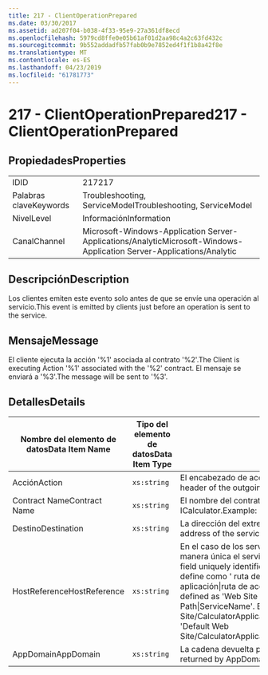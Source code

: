 ```yaml
---
title: 217 - ClientOperationPrepared
ms.date: 03/30/2017
ms.assetid: ad207f04-b038-4f33-95e9-27a361df8ecd
ms.openlocfilehash: 5979cd8ffe0e05b61af01d2aa98c4a2c63fd432c
ms.sourcegitcommit: 9b552addadfb57fab0b9e7852ed4f1f1b8a42f8e
ms.translationtype: MT
ms.contentlocale: es-ES
ms.lasthandoff: 04/23/2019
ms.locfileid: "61781773"
---
```

# <a name="217---clientoperationprepared"></a><span data-ttu-id="e0539-102">217 - ClientOperationPrepared</span><span class="sxs-lookup"><span data-stu-id="e0539-102">217 - ClientOperationPrepared</span></span>
## <a name="properties"></a><span data-ttu-id="e0539-103">Propiedades</span><span class="sxs-lookup"><span data-stu-id="e0539-103">Properties</span></span>  
  
|||  
|-|-|  
|<span data-ttu-id="e0539-104">ID</span><span class="sxs-lookup"><span data-stu-id="e0539-104">ID</span></span>|<span data-ttu-id="e0539-105">217</span><span class="sxs-lookup"><span data-stu-id="e0539-105">217</span></span>|  
|<span data-ttu-id="e0539-106">Palabras clave</span><span class="sxs-lookup"><span data-stu-id="e0539-106">Keywords</span></span>|<span data-ttu-id="e0539-107">Troubleshooting, ServiceModel</span><span class="sxs-lookup"><span data-stu-id="e0539-107">Troubleshooting, ServiceModel</span></span>|  
|<span data-ttu-id="e0539-108">Nivel</span><span class="sxs-lookup"><span data-stu-id="e0539-108">Level</span></span>|<span data-ttu-id="e0539-109">Información</span><span class="sxs-lookup"><span data-stu-id="e0539-109">Information</span></span>|  
|<span data-ttu-id="e0539-110">Canal</span><span class="sxs-lookup"><span data-stu-id="e0539-110">Channel</span></span>|<span data-ttu-id="e0539-111">Microsoft-Windows-Application Server-Applications/Analytic</span><span class="sxs-lookup"><span data-stu-id="e0539-111">Microsoft-Windows-Application Server-Applications/Analytic</span></span>|  
  
## <a name="description"></a><span data-ttu-id="e0539-112">Descripción</span><span class="sxs-lookup"><span data-stu-id="e0539-112">Description</span></span>  
 <span data-ttu-id="e0539-113">Los clientes emiten este evento solo antes de que se envíe una operación al servicio.</span><span class="sxs-lookup"><span data-stu-id="e0539-113">This event is emitted by clients just before an operation is sent to the service.</span></span>  
  
## <a name="message"></a><span data-ttu-id="e0539-114">Mensaje</span><span class="sxs-lookup"><span data-stu-id="e0539-114">Message</span></span>  
 <span data-ttu-id="e0539-115">El cliente ejecuta la acción '%1' asociada al contrato '%2'.</span><span class="sxs-lookup"><span data-stu-id="e0539-115">The Client is executing Action '%1' associated with the '%2' contract.</span></span> <span data-ttu-id="e0539-116">El mensaje se enviará a '%3'.</span><span class="sxs-lookup"><span data-stu-id="e0539-116">The message will be sent to '%3'.</span></span>  
  
## <a name="details"></a><span data-ttu-id="e0539-117">Detalles</span><span class="sxs-lookup"><span data-stu-id="e0539-117">Details</span></span>  
  
|<span data-ttu-id="e0539-118">Nombre del elemento de datos</span><span class="sxs-lookup"><span data-stu-id="e0539-118">Data Item Name</span></span>|<span data-ttu-id="e0539-119">Tipo del elemento de datos</span><span class="sxs-lookup"><span data-stu-id="e0539-119">Data Item Type</span></span>|<span data-ttu-id="e0539-120">Descripción</span><span class="sxs-lookup"><span data-stu-id="e0539-120">Description</span></span>|  
|--------------------|--------------------|-----------------|  
|<span data-ttu-id="e0539-121">Acción</span><span class="sxs-lookup"><span data-stu-id="e0539-121">Action</span></span>|`xs:string`|<span data-ttu-id="e0539-122">El encabezado de acción de SOAP del mensaje saliente.</span><span class="sxs-lookup"><span data-stu-id="e0539-122">The SOAP action header of the outgoing message.</span></span>|  
|<span data-ttu-id="e0539-123">Contract Name</span><span class="sxs-lookup"><span data-stu-id="e0539-123">Contract Name</span></span>|`xs:string`|<span data-ttu-id="e0539-124">El nombre del contrato.</span><span class="sxs-lookup"><span data-stu-id="e0539-124">The name of the contract.</span></span> <span data-ttu-id="e0539-125">Ejemplo: ICalculator.</span><span class="sxs-lookup"><span data-stu-id="e0539-125">Example: ICalculator.</span></span>|  
|<span data-ttu-id="e0539-126">Destino</span><span class="sxs-lookup"><span data-stu-id="e0539-126">Destination</span></span>|`xs:string`|<span data-ttu-id="e0539-127">La dirección del extremo de servicio a la que se ha enviado el mensaje.</span><span class="sxs-lookup"><span data-stu-id="e0539-127">The address of the service endpoint that the message is sent to.</span></span>|  
|<span data-ttu-id="e0539-128">HostReference</span><span class="sxs-lookup"><span data-stu-id="e0539-128">HostReference</span></span>|`xs:string`|<span data-ttu-id="e0539-129">En el caso de los servicios hospedados en web, este campo identifica de manera única el servicio en la jerarquía web.</span><span class="sxs-lookup"><span data-stu-id="e0539-129">For Web-hosted services, this field uniquely identifies the service in the Web hierarchy.</span></span> <span data-ttu-id="e0539-130">Su formato se define como ' ruta de acceso Virtual de sitio Web de nombre de la aplicación&#124;ruta de acceso Virtual del servicio&#124;ServiceName ".</span><span class="sxs-lookup"><span data-stu-id="e0539-130">Its format is defined as 'Web Site Name Application Virtual Path&#124;Service Virtual Path&#124;ServiceName'.</span></span> <span data-ttu-id="e0539-131">Ejemplo: ' Default Web Site/CalculatorApplication&#124;/CalculatorService.svc&#124;CalculatorService'.</span><span class="sxs-lookup"><span data-stu-id="e0539-131">Example: 'Default Web Site/CalculatorApplication&#124;/CalculatorService.svc&#124;CalculatorService'.</span></span>|  
|<span data-ttu-id="e0539-132">AppDomain</span><span class="sxs-lookup"><span data-stu-id="e0539-132">AppDomain</span></span>|`xs:string`|<span data-ttu-id="e0539-133">La cadena devuelta por AppDomain.CurrentDomain.FriendlyName.</span><span class="sxs-lookup"><span data-stu-id="e0539-133">The string returned by AppDomain.CurrentDomain.FriendlyName.</span></span>|
